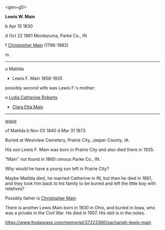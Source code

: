 <gen=g5>

<b>Lewis W. Main</b>

b Apr 15 1830

d Oct 22 1861 Montezuma, Parke Co., IN

f [Christopher Main](../g6/christopher_main.md) (1796-1882)

m

<hr>

o Matilda

- Lewis F. Main 1858-1935

possibly second wife was Lewis F.'s mother:

o [Lydia Catherine Roberts](lydia_catherine_roberts.md)

- [Clara Etta Main](../g4/clara_etta_main.md)

<hr>

[grave](https://www.findagrave.com/memorial/76746881/lewis-w-main)

o1 Matilda b Nov 03 1840 d Mar 31 1873

Buried at Westview Cemetery, Prairie City, Jasper County, IA.  

His son Lewis F. Main was born in Prairie City and also died there in 1935.

"Main" not found in 1860 census Parke Co., IN.

Why would he have a young son left in Prairie City?

Maybe Matilda died, he married Catherine in IN, but then he died in 1861, and they took him back to his family to be buried and left the little boy with relatives?

Possibly father is [Christopher Main](https://www.findagrave.com/memorial/37568683/christopher-main)



There is another Lewis Main born in 1830 in Ohio, and buried in Iowa, who was a private in the Civil War.  He died in 1907.  His obit is in the notes.

https://www.findagrave.com/memorial/37223390/zachariah-lewis-main